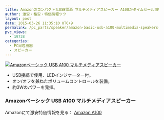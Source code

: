```yaml
---
title: AmazonのコンパクトなUSB電源 マルチメディアスピーカー A100がタイムセール激安特価900円台！送料無料！
author: 激安・格安・特価情報ツウ
layout: post
date: 2015-03-26 11:35:10 UTC+9
permalink: /pc_parts/speaker/amazon-basic-usb-a100-multimedia-speakers-999.html
pvc_views:
  - 19738
categories:
  - PC周辺機器
  - スピーカー
---
```

<div class="img-bg2 img_L">
<a href="http://www.amazon.co.jp/exec/obidos/ASIN/B00GHY5F3K/tokkajohotsu-22/ref=nosim/" name="amanatulink" target="_blank"><img src="http://ecx.images-amazon.com/images/I/61bU8KJtuUL._SL160_.jpg" alt="Amazonベーシック USB A100 マルチメディアスピーカー" style="border: none;" /></a>
</div>
<ul>
	<li>USB接続で使用、LEDインジケーター付。</li>
	<li>オン/オフを兼ねたボリュームコントロールを装備。</li>
	<li>約3Wのパワーを発揮。</li>
</ul>

### Amazonベーシック USB A100 マルチメディアスピーカー

Amazonにて激安特価情報を見る： <span class="fs150p"><a href="http://www.amazon.co.jp/gp/product/B00GHY5F3K/ref=as_li_ss_il?ie=UTF8&camp=247&creative=7399&creativeASIN=B00GHY5F3K&linkCode=as2&tag=tokkajohotsu-22" target="_blank">Amazon A100</a></span>
